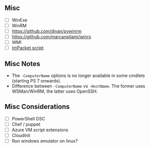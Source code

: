 
## Misc

- [ ] WinExe
- [ ] WinRM
- [ ] https://github.com/diyan/pywinrm
- [ ] https://github.com/marcanpilami/winrs
- [ ] WMI
- [ ] [ImPacket script](https://github.com/SecureAuthCorp/impacket)

## Misc Notes

- The `-ComputerName` options is no longer available in some cmdlets (starting PS 7 onwards).
- Difference between `-ComputerName` vs `-HostName`. The former uses WSMan/WinRM, the latter uses OpenSSH.

## Misc Considerations

- [ ] PowerShell DSC
- [ ] Chef / puppet
- [ ] Azure VM script extensions
- [ ] CloudInit
- [ ] Run windows emulator on linux?